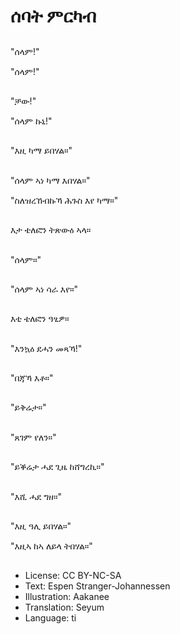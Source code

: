# ሰባት ምርካብ

##
"ሰላም!"

"ሰላም!"

##
"ቻው!"

"ሰላም ኩኒ!"

##
"እዚ ካማ ይበሃል።"

##
"ሰላም ኣነ ካማ እበሃል።"

"ስለዝረኸብኩኻ ሕጉስ እየ ካማ።"

##
እታ ቴለፎን ትጽውዕ ኣላ።

##
"ሰላም።"

##
"ሰላም ኣነ ሳራ እየ።"

##
እቲ ቴለፎን ዓፂዎ።

##
"እንኳዕ ደሓን መጻኻ!"

##
"በጃኻ እቶ።"

##
"ይቅሬታ።"

##
"ጸገም የለን።"

##
"ይቕሬታ ሓደ ጊዜ ከሸግረኪ።"

##
"እሺ ሓደ ግዘ።"

##
"እዚ ዓሊ ይበሃል።"

"እዚኣ ከኣ ለይላ ትበሃል።"

##
* License: CC BY-NC-SA
* Text: Espen Stranger-Johannessen
* Illustration: Aakanee
* Translation: Seyum
* Language: ti
